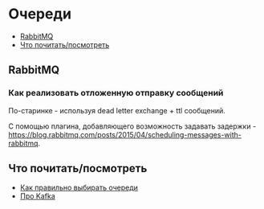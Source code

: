 # Очереди

- [RabbitMQ](#rabbitmq)
- [Что почитать/посмотреть](#что-почитатьпосмотреть)

## RabbitMQ

### Как реализовать отложенную отправку сообщений

По-старинке - используя dead letter exchange + ttl сообщений.

С помощью плагина, добавляющего возможность задавать задержки - https://blog.rabbitmq.com/posts/2015/04/scheduling-messages-with-rabbitmq.

## Что почитать/посмотреть

- [Как правильно выбирать очереди](https://www.youtube.com/watch?v=hEC8CX8Drac)
- [Про Kafka](https://www.youtube.com/watch?v=-AZOi3kP9Js)

